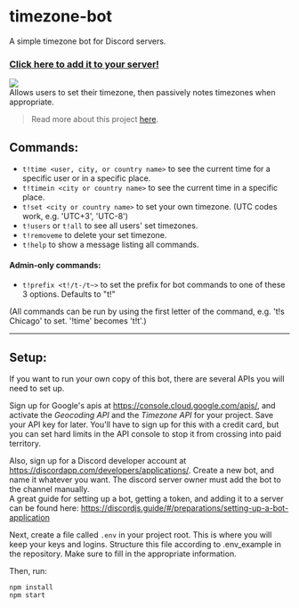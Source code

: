 # timezone-bot

A simple timezone bot for Discord servers.

### [Click here to add it to your server!](https://discord.com/api/oauth2/authorize?client_id=437598259330940939&permissions=68672&scope=bot)

![](https://www.jasperstephenson.com/posts/timezonebot/full/1.png)  
Allows users to set their timezone, then passively notes timezones when appropriate.

> Read more about this project [here](https://www.jasperstephenson.com/posts/timezonebot).

## Commands:

- `t!time <user, city, or country name>` to see the current time for a specific user or in a specific place.
- `t!timein <city or country name>` to see the current time in a specific place.
- `t!set <city or country name>` to set your own timezone. (UTC codes work, e.g. 'UTC+3', 'UTC-8')
- `t!users` or `t!all` to see all users' set timezones.
- `t!removeme` to delete your set timezone.
- `t!help` to show a message listing all commands.

#### Admin-only commands:

- `t!prefix <t!/t-/t~>` to set the prefix for bot commands to one of these 3 options. Defaults to "t!"

(All commands can be run by using the first letter of the command, e.g. 't!s Chicago' to set. '!time' becomes 't!t'.)

---

## Setup:

If you want to run your own copy of this bot, there are several APIs you will need to set up.

Sign up for Google's apis at https://console.cloud.google.com/apis/, and activate the _Geocoding API_ and the _Timezone API_ for your project. Save your API key for later. You'll have to sign up for this with a credit card, but you can set hard limits in the API console to stop it from crossing into paid territory.

Also, sign up for a Discord developer account at https://discordapp.com/developers/applications/. Create a new bot, and name it whatever you want. The discord server owner must add the bot to the channel manually.  
A great guide for setting up a bot, getting a token, and adding it to a server can be found here: https://discordjs.guide/#/preparations/setting-up-a-bot-application

Next, create a file called `.env` in your project root. This is where you will keep your keys and logins. Structure this file according to .env_example in the repository. Make sure to fill in the appropriate information.

Then, run:

```
npm install
npm start
```

